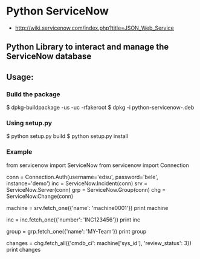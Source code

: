 # Python ServiceNow
* http://wiki.servicenow.com/index.php?title=JSON_Web_Service

## Python Library to interact and manage the ServiceNow database

## Usage:
### Build the package

  $ dpkg-buildpackage -us -uc -rfakeroot
  $ dpkg -i python-servicenow-<version>.deb

### Using setup.py

  $ python setup.py build
  $ python setup.py install

### Example

from servicenow import ServiceNow
from servicenow import Connection

conn = Connection.Auth(username='edsu', password='bele', instance='demo')
inc = ServiceNow.Incident(conn)
srv = ServiceNow.Server(conn)
grp = ServiceNow.Group(conn)
chg = ServiceNow.Change(conn)

machine = srv.fetch_one({'name': 'machine0001'})
print machine

inc = inc.fetch_one({'number': 'INC123456'})
print inc

group = grp.fetch_one({'name': 'MY-Team'})
print group

changes = chg.fetch_all({'cmdb_ci': machine['sys_id'], 'review_status': 3})
print changes
